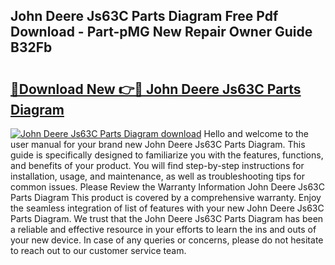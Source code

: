 ## John Deere Js63C Parts Diagram Free Pdf Download - Part-pMG New Repair Owner Guide B32Fb

# <h2><a href="http://dfjh8pc.blite.top/?on=John+Deere+Js63C+Parts+Diagram">🔗Download New 👉🔴 John Deere Js63C Parts Diagram</a></h2>

[![John Deere Js63C Parts Diagram download](https://i.imgur.com/lujVjoI.png)](http://dfjh8pc.blite.top/?on=John+Deere+Js63C+Parts+Diagram)
Hello and welcome to the user manual for your brand new John Deere Js63C Parts Diagram. This guide is specifically designed to familiarize you with the features, functions, and benefits of your product. You will find step-by-step instructions for installation, usage, and maintenance, as well as troubleshooting tips for common issues. Please Review the Warranty Information John Deere Js63C Parts Diagram This product is covered by a comprehensive warranty. Enjoy the seamless integration of list of features with your new John Deere Js63C Parts Diagram. We trust that the John Deere Js63C Parts Diagram has been a reliable and effective resource in your efforts to learn the ins and outs of your new device. In case of any queries or concerns, please do not hesitate to reach out to our customer service team.
